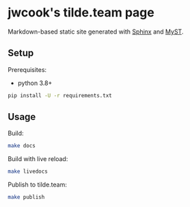 # jwcook's tilde.team page
Markdown-based static site generated with [Sphinx](docs.readthedocs.io) and [MyST](https://myst-parser.readthedocs.io).

## Setup
Prerequisites:
* python 3.8+

```bash
pip install -U -r requirements.txt
```

## Usage
Build:
```bash
make docs
```

Build with live reload:
```bash
make livedocs
```

Publish to tilde.team:
```bash
make publish
```